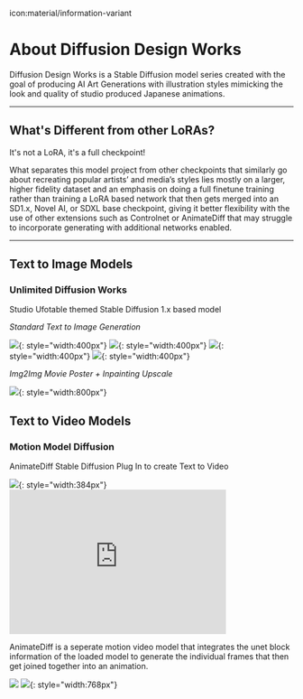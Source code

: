 icon:material/information-variant
# About Diffusion Design Works

Diffusion Design Works is a Stable Diffusion model series created with the goal of producing AI Art Generations with illustration styles mimicking the look and quality of studio produced Japanese animations.

----

## What's Different from other LoRAs?

It's not a LoRA, it's a full checkpoint!

What separates this model project from other checkpoints that similarly go about recreating popular artists’ and media’s styles lies mostly on a larger, higher fidelity dataset and an emphasis on doing a full finetune training rather than training a LoRA based network that then gets merged into an SD1.x, Novel AI, or SDXL base checkpoint, giving it better flexibility with the use of other extensions such as Controlnet or AnimateDiff that may struggle to incorporate generating with additional networks enabled.

----

## Text to Image Models

### Unlimited Diffusion Works

Studio Ufotable themed Stable Diffusion 1.x based model

*Standard Text to Image Generation*

![](./images/104188-2819849585.png){: style="width:400px"}
![](./images/107011-4194903623.png){: style="width:400px"}
![](./images/107115-3621427120.png){: style="width:400px"}
![](./images/107574-2339296326.png){: style="width:400px"}

*Img2Img Movie Poster + Inpainting Upscale*

![](./images/posterimg2img.gif){: style="width:800px"}

## Text to Video Models

### Motion Model Diffusion 

AnimateDiff Stable Diffusion Plug In to create Text to Video

![](./images/00109-3896167239.png){: style="width:384px"} <iframe src="https://files.catbox.moe/8ts0hn.webm" width= "384" height= "256" frameborder="0"></iframe>

AnimateDiff is a seperate motion video model that integrates the unet block information of the loaded model to generate the individual frames that then get joined together into an animation.

![](./images/00312-1092277290-RIFE.gif) ![](./images/ContactSheet-002.png){: style="width:768px"} 

